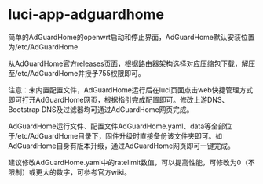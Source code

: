 # luci-app-adguardhome
简单的AdGuardHome的openwrt启动和停止界面，AdGuardHome默认安装位置为/etc/AdGuardHome

从AdGuardHome[官方releases页面](https://github.com/AdguardTeam/AdGuardHome/releases)，根据路由器架构选择对应压缩包下载，解压至/etc/AdGuardHome并授予755权限即可。 

注意：未内置配置文件，AdGuardHome运行后在luci页面点击web快捷管理方式即可打开AdGuardHome网页，根据指引完成配置即可。修改上游DNS、Bootstrap DNS及过滤器均可通过AdGuardHome网页完成。

AdGuardHome运行文件、配置文件AdGuardHome.yaml、data等全部位于/etc/AdGuardHome目录下，固件升级时直接备份该文件夹即可。如AdGuardHome自身有版本升级，通过AdGuardHome网页即可一键完成。

建议修改AdGuardHome.yaml中的ratelimit数值，可以提高性能，可修改为0（不限制）或更大的数字，可参考官方wiki。
